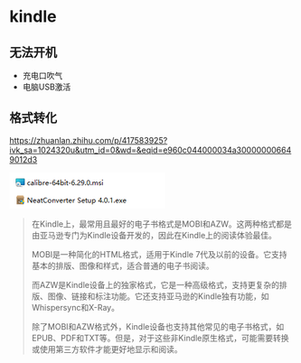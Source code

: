 # kindle

## 无法开机

- 充电口吹气
- 电脑USB激活

## 格式转化

https://zhuanlan.zhihu.com/p/417583925?ivk_sa=1024320u&utm_id=0&wd=&eqid=e960c044000034a300000006649012d3

![image-20231116145302624](../../assets/2_image-20231116145302624.png) 

> 在Kindle上，最常用且最好的电子书格式是MOBI和AZW。这两种格式都是由亚马逊专门为Kindle设备开发的，因此在Kindle上的阅读体验最佳。
>
> MOBI是一种简化的HTML格式，适用于Kindle 7代及以前的设备。它支持基本的排版、图像和样式，适合普通的电子书阅读。
>
> 而AZW是Kindle设备上的独家格式，它是一种高级格式，支持更复杂的排版、图像、链接和标注功能。它还支持亚马逊的Kindle独有功能，如Whispersync和X-Ray。
>
> 除了MOBI和AZW格式外，Kindle设备也支持其他常见的电子书格式，如EPUB、PDF和TXT等。但是，对于这些非Kindle原生格式，可能需要转换或使用第三方软件才能更好地显示和阅读。